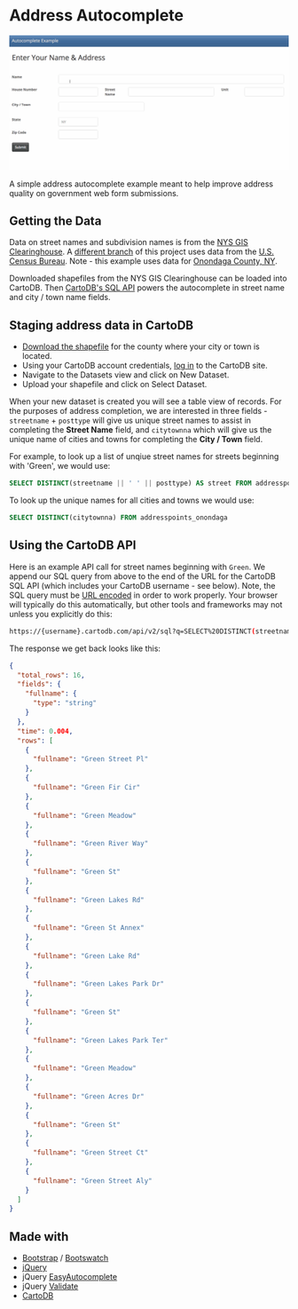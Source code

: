 # Address Autocomplete

![Address autocomplete](https://raw.githubusercontent.com/mheadd/address-autocomplete/gh-pages/autocomplete.gif "Address autocomplete")

A simple address autocomplete example meant to help improve address quality on government web form submissions.


## Getting the Data

Data on street names and subdivision names is from the [NYS GIS Clearinghouse](http://gis.ny.gov/gisdata/inventories/details.cfm?DSID=1278). A [different branch](https://github.com/mheadd/address-autocomplete/tree/census) of this project uses data  from the [U.S. Census Bureau](https://www.census.gov/geo/maps-data/data/tiger-line.html). Note - this example uses data for [Onondaga County, NY](https://en.wikipedia.org/wiki/Onondaga_County,_New_York).

Downloaded shapefiles from the NYS GIS Clearinghouse can be loaded into CartoDB. Then [CartoDB's SQL API](https://docs.cartodb.com/cartodb-platform/sql-api/) powers the autocomplete in street name and city / town name fields.

## Staging address data in CartoDB

* [Download the shapefile](http://gis.ny.gov/gisdata/inventories/details.cfm?DSID=921) for the county where your city or town is located.
* Using your CartoDB account credentials, [log in](https://cartodb.com/login) to the CartoDB site.
* Navigate to the Datasets view and click on New Dataset.
* Upload your shapefile and click on Select Dataset. 

When your new dataset is created you will see a table view of records. For the purposes of address completion, we are interested in three fields - ```streetname``` + ```posttype``` will give us unique street names to assist in completing the **Street Name** field, and ```citytownna``` which will give us the unique name of cities and towns for completing the **City / Town** field.

For example, to look up a list of unqiue street names for streets beginning with 'Green', we would use:

```sql
SELECT DISTINCT(streetname || ' ' || posttype) AS street FROM addresspoints_onondaga WHERE streetname LIKE 'Green%'
```

To look up the unique names for all cities and towns we would use:

```sql
SELECT DISTINCT(citytownna) FROM addresspoints_onondaga
```

## Using the CartoDB API

Here is an example API call for street names beginning with ```Green```. We append our SQL query from above to the end of the URL for the CartoDB SQL API (which includes your CartoDB username - see below). Note, the SQL query must be [URL encoded](https://en.wikipedia.org/wiki/Percent-encoding) in order to work properly. Your browser will typically do this automatically, but other tools and frameworks may not unless you explicitly do this:

```bash
https://{username}.cartodb.com/api/v2/sql?q=SELECT%20DISTINCT(streetname%20%7C%7C%20%27%20%27%20%7C%7C%20posttype)%20AS%20street%20FROM%20addresspoints_onondaga%20WHERE%20streetname%20LIKE%20%27Green%20%25%27
```

The response we get back looks like this:

```json
{
  "total_rows": 16,
  "fields": {
    "fullname": {
      "type": "string"
    }
  },
  "time": 0.004,
  "rows": [
    {
      "fullname": "Green Street Pl"
    },
    {
      "fullname": "Green Fir Cir"
    },
    {
      "fullname": "Green Meadow"
    },
    {
      "fullname": "Green River Way"
    },
    {
      "fullname": "Green St"
    },
    {
      "fullname": "Green Lakes Rd"
    },
    {
      "fullname": "Green St Annex"
    },
    {
      "fullname": "Green Lake Rd"
    },
    {
      "fullname": "Green Lakes Park Dr"
    },
    {
      "fullname": "Green St"
    },
    {
      "fullname": "Green Lakes Park Ter"
    },
    {
      "fullname": "Green Meadow"
    },
    {
      "fullname": "Green Acres Dr"
    },
    {
      "fullname": "Green St"
    },
    {
      "fullname": "Green Street Ct"
    },
    {
      "fullname": "Green Street Aly"
    }
  ]
}
```

## Made with

* [Bootstrap](http://getbootstrap.com/) / [Bootswatch](https://bootswatch.com/)
* [jQuery](https://jquery.com/)
* jQuery [EasyAutocomplete](http://easyautocomplete.com/)
* jQuery [Validate](https://jqueryvalidation.org/)
* [CartoDB](https://cartodb.com/)